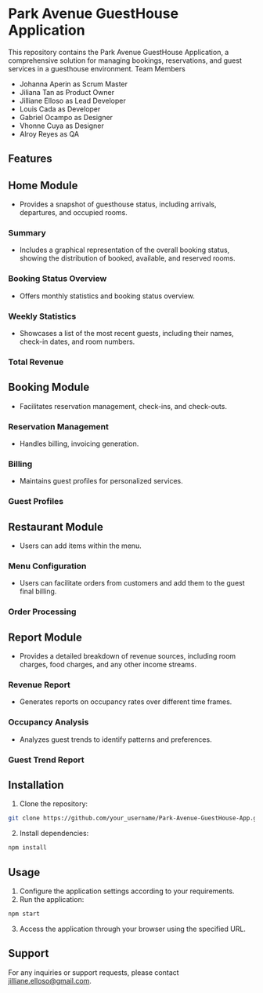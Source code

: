 # Park Avenue GuestHouse Application

This repository contains the Park Avenue GuestHouse Application, a comprehensive solution for managing bookings, reservations, and guest services in a guesthouse environment.
Team Members
- Johanna Aperin as Scrum Master
- Jiliana Tan as Product Owner
- Jilliane Elloso as  Lead Developer
- Louis Cada as Developer
- Gabriel Ocampo as Designer
- Vhonne Cuya as Designer
- Alroy Reyes as QA

## Features

## Home Module
- Provides a snapshot of guesthouse status, including arrivals, departures, and occupied rooms.
  
### Summary
- Includes a graphical representation of the overall booking status, showing the distribution of booked, available, and reserved rooms.
  
### Booking Status Overview
- Offers monthly statistics and booking status overview.
  
### Weekly Statistics
- Showcases a list of the most recent guests, including their names, check-in dates, and room numbers.
  
### Total Revenue

## Booking Module
- Facilitates reservation management, check-ins, and check-outs.
  
### Reservation Management
- Handles billing, invoicing generation.
  
### Billing
- Maintains guest profiles for personalized services.
  
### Guest Profiles

## Restaurant Module
- Users can add items within the menu.
  
### Menu Configuration
- Users can facilitate orders from customers and add them to the guest final billing.
  
### Order Processing

## Report Module
- Provides a detailed breakdown of revenue sources, including room charges, food charges, and any other income streams.
  
### Revenue Report
- Generates reports on occupancy rates over different time frames.
  
### Occupancy Analysis
- Analyzes guest trends to identify patterns and preferences.
  
### Guest Trend Report

## Installation

1. Clone the repository:

```bash
git clone https://github.com/your_username/Park-Avenue-GuestHouse-App.git
```

2. Install dependencies:

```bash
npm install
```

## Usage

1. Configure the application settings according to your requirements.
2. Run the application:

```bash
npm start
```
3. Access the application through your browser using the specified URL.

## Support

For any inquiries or support requests, please contact jilliane.elloso@gmail.com.

